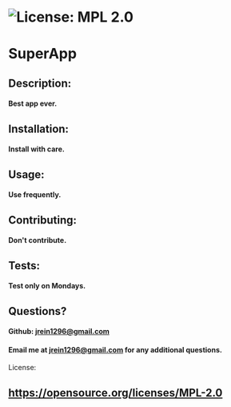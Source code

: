 
  # ![License: MPL 2.0](https://img.shields.io/badge/License-MPL%202.0-brightgreen.svg)

  # SuperApp
  
  ## Description: 

  #### Best app ever.

  ## Installation: 

  #### Install with care.
 
  ## Usage: 

  #### Use frequently.
  
  ## Contributing: 

  #### Don't contribute.
  
  ## Tests: 

  #### Test only on Mondays.

  ## Questions?

  #### Github: jrein1296@gmail.com
  #### Email me at jrein1296@gmail.com for any additional questions.

  License:

  ## https://opensource.org/licenses/MPL-2.0
